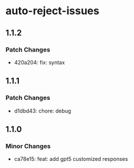 # auto-reject-issues

## 1.1.2

### Patch Changes

- 420a204: fix: syntax

## 1.1.1

### Patch Changes

- d1dbd43: chore: debug

## 1.1.0

### Minor Changes

- ca78e15: feat: add gpt5 customized responses
